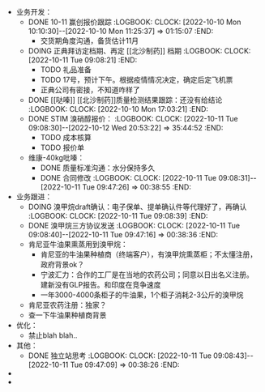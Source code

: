 - 业务开发：
	- DONE 10-11 赢创报价跟踪
	  :LOGBOOK:
	  CLOCK: [2022-10-10 Mon 10:10:30]--[2022-10-10 Mon 11:25:37] =>  01:15:07
	  :END:
		- 交货期角度沟通，备货估计11月
	- DOING 正典拜访定档期、再定 [[北沙制药]] 档期
	  :LOGBOOK:
	  CLOCK: [2022-10-11 Tue 09:08:21]
	  :END:
		- TODO 礼品准备
		- TODO 17号，预计下午。根据疫情情况决定，确定后定飞机票
		- 正典公司有密接，不知道咋样了
	- DONE [[哒嗪]] [[北沙制药]]质量检测结果跟踪：还没有给结论
	  :LOGBOOK:
	  CLOCK: [2022-10-10 Mon 17:03:21]
	  :END:
	- DONE STIM 溴硝醇报价：
	  :LOGBOOK:
	  CLOCK: [2022-10-11 Tue 09:08:30]--[2022-10-12 Wed 20:53:22] =>  35:44:52
	  :END:
		- TODO 成本核算
		- TODO 报价单
	- 维康-40kg吡嗪：
		- DONE 质量标准沟通：水分保持多久
		- DONE 合同修改
		  :LOGBOOK:
		  CLOCK: [2022-10-11 Tue 09:08:31]--[2022-10-11 Tue 09:47:26] =>  00:38:55
		  :END:
- 业务跟进：
	- DOING 溴甲烷draft确认：电子保单、提单确认件等代理好了，再确认
	  :LOGBOOK:
	  CLOCK: [2022-10-11 Tue 09:08:39]
	  :END:
	- DONE 溴甲烷三方协议发送
	  :LOGBOOK:
	  CLOCK: [2022-10-11 Tue 09:08:40]--[2022-10-11 Tue 09:47:16] =>  00:38:36
	  :END:
	- 肯尼亚牛油果熏蒸用到溴甲烷：
		- 肯尼亚的牛油果种植商（终端客户），有溴甲烷熏蒸柜；不太懂注册，政府背景ok？
		- 宁波汇力：合作的工厂是在当地的农药公司；同意以日出名义注册。建新没有GLP报告。和印度在竞争速度
		- 一年3000-4000条柜子的牛油果，1个柜子消耗2-3公斤的溴甲烷
	- 肯尼亚农药注册：独家？
	- 查一下牛油果种植商背景
- 优化：
	- 禁止blah blah..
- 其他：
	- DONE 独立站思考
	  :LOGBOOK:
	  CLOCK: [2022-10-11 Tue 09:08:43]--[2022-10-11 Tue 09:47:09] =>  00:38:26
	  :END:
-
-
